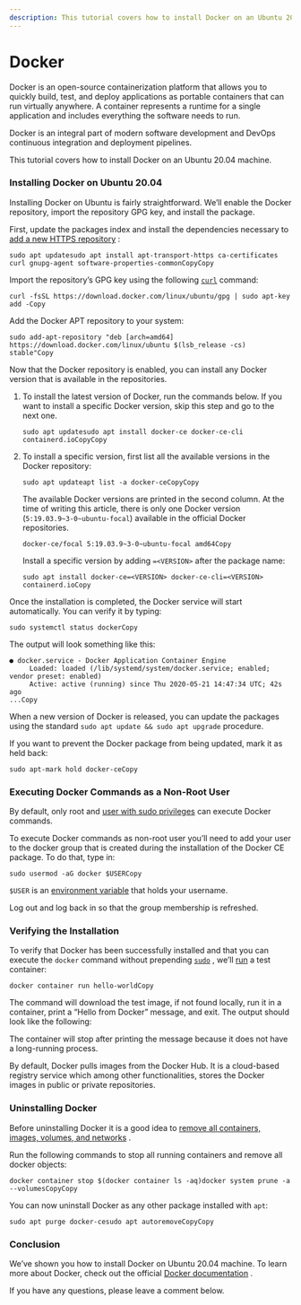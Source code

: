 ```yaml
---
description: This tutorial covers how to install Docker on an Ubuntu 20.04 machine.
---
```


# Docker

Docker is an open-source containerization platform that allows you to quickly build, test, and deploy applications as portable containers that can run virtually anywhere. A container represents a runtime for a single application and includes everything the software needs to run.

Docker is an integral part of modern software development and DevOps continuous integration and deployment pipelines.

This tutorial covers how to install Docker on an Ubuntu 20.04 machine.

### Installing Docker on Ubuntu 20.04 <a id="installing-docker-on-ubuntu-2004"></a>

Installing Docker on Ubuntu is fairly straightforward. We’ll enable the Docker repository, import the repository GPG key, and install the package.

First, update the packages index and install the dependencies necessary to [add a new HTTPS repository](https://linuxize.com/post/how-to-add-apt-repository-in-ubuntu/) :

```text
sudo apt updatesudo apt install apt-transport-https ca-certificates curl gnupg-agent software-properties-commonCopyCopy
```

Import the repository’s GPG key using the following [`curl`](https://linuxize.com/post/curl-command-examples/) command:

```text
curl -fsSL https://download.docker.com/linux/ubuntu/gpg | sudo apt-key add -Copy
```

Add the Docker APT repository to your system:

```text
sudo add-apt-repository "deb [arch=amd64] https://download.docker.com/linux/ubuntu $(lsb_release -cs) stable"Copy
```

Now that the Docker repository is enabled, you can install any Docker version that is available in the repositories.

1. To install the latest version of Docker, run the commands below. If you want to install a specific Docker version, skip this step and go to the next one.

   ```text
   sudo apt updatesudo apt install docker-ce docker-ce-cli containerd.ioCopyCopy
   ```

2. To install a specific version, first list all the available versions in the Docker repository:

   ```text
   sudo apt updateapt list -a docker-ceCopyCopy
   ```

   The available Docker versions are printed in the second column. At the time of writing this article, there is only one Docker version \(`5:19.03.9~3-0~ubuntu-focal`\) available in the official Docker repositories.

   ```text
   docker-ce/focal 5:19.03.9~3-0~ubuntu-focal amd64Copy
   ```

   Install a specific version by adding `=<VERSION>` after the package name:

   ```text
   sudo apt install docker-ce=<VERSION> docker-ce-cli=<VERSION> containerd.ioCopy
   ```

Once the installation is completed, the Docker service will start automatically. You can verify it by typing:

```text
sudo systemctl status dockerCopy
```

The output will look something like this:

```text
● docker.service - Docker Application Container Engine
     Loaded: loaded (/lib/systemd/system/docker.service; enabled; vendor preset: enabled)
     Active: active (running) since Thu 2020-05-21 14:47:34 UTC; 42s ago
...Copy
```

When a new version of Docker is released, you can update the packages using the standard `sudo apt update && sudo apt upgrade` procedure.

If you want to prevent the Docker package from being updated, mark it as held back:

```text
sudo apt-mark hold docker-ceCopy
```

### Executing Docker Commands as a Non-Root User <a id="executing-docker-commands-as-a-non-root-user"></a>

By default, only root and [user with sudo privileges](https://linuxize.com/post/how-to-create-a-sudo-user-on-ubuntu/) can execute Docker commands.

To execute Docker commands as non-root user you’ll need to add your user to the docker group that is created during the installation of the Docker CE package. To do that, type in:

```text
sudo usermod -aG docker $USERCopy
```

`$USER` is an [environment variable](https://linuxize.com/post/how-to-set-and-list-environment-variables-in-linux/) that holds your username.

Log out and log back in so that the group membership is refreshed.

### Verifying the Installation <a id="verifying-the-installation"></a>

To verify that Docker has been successfully installed and that you can execute the `docker` command without prepending [`sudo`](https://linuxize.com/post/sudo-command-in-linux/) , we’ll [run](https://linuxize.com/post/docker-run-command/) a test container:

```text
docker container run hello-worldCopy
```

The command will download the test image, if not found locally, run it in a container, print a “Hello from Docker” message, and exit. The output should look like the following:

The container will stop after printing the message because it does not have a long-running process.

By default, Docker pulls images from the Docker Hub. It is a cloud-based registry service which among other functionalities, stores the Docker images in public or private repositories.

### Uninstalling Docker <a id="uninstalling-docker"></a>

Before uninstalling Docker it is a good idea to [remove all containers, images, volumes, and networks](https://linuxize.com/post/how-to-remove-docker-images-containers-volumes-and-networks/) .

Run the following commands to stop all running containers and remove all docker objects:

```text
docker container stop $(docker container ls -aq)docker system prune -a --volumesCopyCopy
```

You can now uninstall Docker as any other package installed with `apt`:

```text
sudo apt purge docker-cesudo apt autoremoveCopyCopy
```

### Conclusion <a id="conclusion"></a>

We’ve shown you how to install Docker on Ubuntu 20.04 machine. To learn more about Docker, check out the official [Docker documentation](https://docs.docker.com/) .

If you have any questions, please leave a comment below.  





